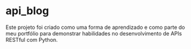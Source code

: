 # api_blog
Este projeto foi criado como uma forma de aprendizado e como parte do meu portfólio para demonstrar habilidades no desenvolvimento de APIs RESTful com Python.
